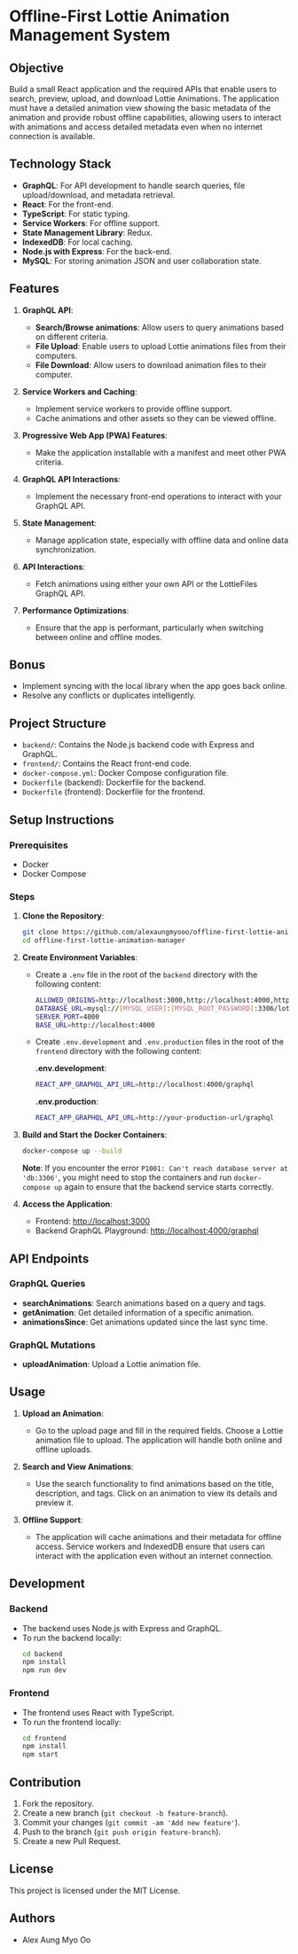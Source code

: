 # Offline-First Lottie Animation Management System

## Objective
Build a small React application and the required APIs that enable users to search, preview, upload, and download Lottie Animations. The application must have a detailed animation view showing the basic metadata of the animation and provide robust offline capabilities, allowing users to interact with animations and access detailed metadata even when no internet connection is available.

## Technology Stack
- **GraphQL**: For API development to handle search queries, file upload/download, and metadata retrieval.
- **React**: For the front-end.
- **TypeScript**: For static typing.
- **Service Workers**: For offline support.
- **State Management Library**: Redux.
- **IndexedDB**: For local caching.
- **Node.js with Express**: For the back-end.
- **MySQL**: For storing animation JSON and user collaboration state.

## Features
1. **GraphQL API**:
   - **Search/Browse animations**: Allow users to query animations based on different criteria.
   - **File Upload**: Enable users to upload Lottie animations files from their computers.
   - **File Download**: Allow users to download animation files to their computer.

2. **Service Workers and Caching**: 
   - Implement service workers to provide offline support.
   - Cache animations and other assets so they can be viewed offline.

3. **Progressive Web App (PWA) Features**:
   - Make the application installable with a manifest and meet other PWA criteria.

4. **GraphQL API Interactions**:
   - Implement the necessary front-end operations to interact with your GraphQL API.

5. **State Management**:
   - Manage application state, especially with offline data and online data synchronization.

6. **API Interactions**:
   - Fetch animations using either your own API or the LottieFiles GraphQL API.

7. **Performance Optimizations**:
   - Ensure that the app is performant, particularly when switching between online and offline modes.

## Bonus
- Implement syncing with the local library when the app goes back online.
- Resolve any conflicts or duplicates intelligently.

## Project Structure
- `backend/`: Contains the Node.js backend code with Express and GraphQL.
- `frontend/`: Contains the React front-end code.
- `docker-compose.yml`: Docker Compose configuration file.
- `Dockerfile` (backend): Dockerfile for the backend.
- `Dockerfile` (frontend): Dockerfile for the frontend.

## Setup Instructions

### Prerequisites
- Docker
- Docker Compose

### Steps

1. **Clone the Repository**:
    ```sh
    git clone https://github.com/alexaungmyooo/offline-first-lottie-animation-manager.git
    cd offline-first-lottie-animation-manager
    ```

2. **Create Environment Variables**:
   - Create a `.env` file in the root of the `backend` directory with the following content:
     ```sh
     ALLOWED_ORIGINS=http://localhost:3000,http://localhost:4000,http://localhost:5173,http://localhost:4173
     DATABASE_URL=mysql://[MYSQL_USER]:[MYSQL_ROOT_PASSWORD]:3306/lottiefiles
     SERVER_PORT=4000
     BASE_URL=http://localhost:4000
     ```

   - Create `.env.development` and `.env.production` files in the root of the `frontend` directory with the following content:
     
     **.env.development**:
     ```sh
     REACT_APP_GRAPHQL_API_URL=http://localhost:4000/graphql
     ```

     **.env.production**:
     ```sh
     REACT_APP_GRAPHQL_API_URL=http://your-production-url/graphql
     ```

3. **Build and Start the Docker Containers**:
    ```sh
    docker-compose up --build
    ```

   **Note**: If you encounter the error `P1001: Can't reach database server at 'db:3306'`, you might need to stop the containers and run `docker-compose up` again to ensure that the backend service starts correctly.



4. **Access the Application**:
   - Frontend: [http://localhost:3000](http://localhost:3000)
   - Backend GraphQL Playground: [http://localhost:4000/graphql](http://localhost:4000/graphql)
   
## API Endpoints

### GraphQL Queries

- **searchAnimations**: Search animations based on a query and tags.
- **getAnimation**: Get detailed information of a specific animation.
- **animationsSince**: Get animations updated since the last sync time.

### GraphQL Mutations

- **uploadAnimation**: Upload a Lottie animation file.

## Usage

1. **Upload an Animation**:
   - Go to the upload page and fill in the required fields. Choose a Lottie animation file to upload. The application will handle both online and offline uploads.

2. **Search and View Animations**:
   - Use the search functionality to find animations based on the title, description, and tags. Click on an animation to view its details and preview it.

3. **Offline Support**:
   - The application will cache animations and their metadata for offline access. Service workers and IndexedDB ensure that users can interact with the application even without an internet connection.

## Development

### Backend

- The backend uses Node.js with Express and GraphQL.
- To run the backend locally:
    ```sh
    cd backend
    npm install
    npm run dev
    ```

### Frontend

- The frontend uses React with TypeScript.
- To run the frontend locally:
    ```sh
    cd frontend
    npm install
    npm start
    ```

## Contribution

1. Fork the repository.
2. Create a new branch (`git checkout -b feature-branch`).
3. Commit your changes (`git commit -am 'Add new feature'`).
4. Push to the branch (`git push origin feature-branch`).
5. Create a new Pull Request.

## License

This project is licensed under the MIT License.

## Authors

- Alex Aung Myo Oo
